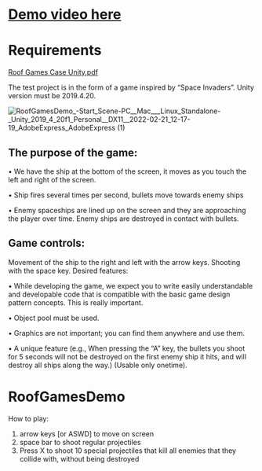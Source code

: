 # [Demo video here](https://www.youtube.com/shorts/TU6JHC16v7c)

# Requirements 

[Roof Games Case Unity.pdf](https://github.com/betty-gures/RoofGamesDemo/files/9963435/Roof.Games.Case.Unity.1.pdf)

The test project is in the form of a game inspired by “Space Invaders”. Unity version must be 2019.4.20.


![RoofGamesDemo_-_Start_Scene_-_PC__Mac___Linux_Standalone_-_Unity_2019_4_20f1_Personal__DX11__2022-02-21_12-17-19_AdobeExpress_AdobeExpress (1)](https://user-images.githubusercontent.com/60520606/200631638-19017ddb-d9eb-4742-a25d-278dab4802b1.gif)


## The purpose of the game:


• We have the ship at the bottom of the screen, it moves as you touch the left and right of the screen.

• Ship fires several times per second, bullets move towards enemy ships

• Enemy spaceships are lined up on the screen and they are approaching the player over time. Enemy
ships are destroyed in contact with bullets.


## Game controls:


Movement of the ship to the right and left with the arrow keys. Shooting with the space key.
Desired features:


• While developing the game, we expect you to write easily understandable and developable code that
is compatible with the basic game design pattern concepts. This is really important.

• Object pool must be used.

• Graphics are not important; you can find them anywhere and use them.

• A unique feature (e.g., When pressing the “A” key, the bullets you shoot for 5 seconds will not be
destroyed on the first enemy ship it hits, and will destroy all ships along the way.) (Usable only onetime).


# RoofGamesDemo

How to play:

1. arrow keys [or ASWD] to move on screen
2. space bar to shoot regular projectiles
3. Press X to shoot 10 special projectiles that kill all enemies that they collide with, without being destroyed
